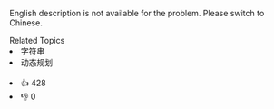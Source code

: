 English description is not available for the problem. Please switch to Chinese.<div><div>Related Topics</div><div><li>字符串</li><li>动态规划</li></div></div><br><div><li>👍 428</li><li>👎 0</li></div>